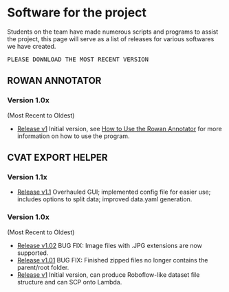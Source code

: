 # Software for the project

Students on the team have made numerous scripts and programs to assist the project, this page will serve as a list of releases for various softwares we have created.

<pre>
PLEASE DOWNLOAD THE MOST RECENT VERSION
</pre>

## ROWAN ANNOTATOR

### Version 1.0x 
(Most Recent to Oldest)
- [Release v1](../../dist/rowan_annotator_v1.zip) Initial version, see [How to Use the Rowan Annotator](../scripts/annotator.md) for more information on how to use the program.

## CVAT EXPORT HELPER

### Version 1.1x 
- [Release v1.1](../../dist/CVAT-Export-Helper-v1.1.zip) Overhauled GUI; implemented config file for easier use; includes options to split data; improved data.yaml generation.

### Version 1.0x 
(Most Recent to Oldest)
- [Release v1.02](../../dist/CVAT-Export-Helper-v1.02.zip) BUG FIX: Image files with .JPG extensions are now supported.
- [Release v1.01](../../dist/CVAT-Export-Helper-v1.01.zip) BUG FIX: Finished zipped files no longer contains the parent/root folder. 
- [Release v1](../../dist/CVAT-Export-Helper-v1.zip) Initial version, can produce Roboflow-like dataset file structure and can SCP onto Lambda.


